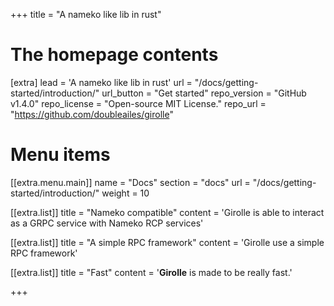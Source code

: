 +++
title = "A nameko like lib in rust"


# The homepage contents
[extra]
lead = 'A nameko like lib in rust'
url = "/docs/getting-started/introduction/"
url_button = "Get started"
repo_version = "GitHub v1.4.0"
repo_license = "Open-source MIT License."
repo_url = "https://github.com/doubleailes/girolle"

# Menu items
[[extra.menu.main]]
name = "Docs"
section = "docs"
url = "/docs/getting-started/introduction/"
weight = 10

[[extra.list]]
title = "Nameko compatible"
content = 'Girolle is able to interact as a GRPC service with Nameko RCP services'

[[extra.list]]
title = "A simple RPC framework"
content = 'Girolle use a simple RPC framework'

[[extra.list]]
title = "Fast"
content = '<b>Girolle</b> is made to be really fast.'

+++